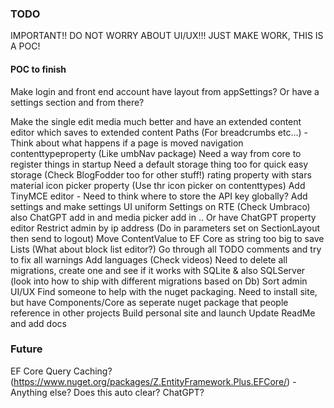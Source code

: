 ### TODO

IMPORTANT!! DO NOT WORRY ABOUT UI/UX!!! JUST MAKE WORK, THIS IS A POC!

#### POC to finish
Make login and front end account have layout from appSettings? Or have a settings section and from there?

Make the single edit media much better and have an extended content editor which saves to extended content
Paths (For breadcrumbs etc...) - Think about what happens if a page is moved
navigation contenttypeproperty (Like umbNav package)
Need a way from core to register things in startup
Need a default storage thing too for quick easy storage (Check BlogFodder too for other stuff!)
rating property with stars
material icon picker property (Use thr icon picker on contenttypes)
Add TinyMCE editor - Need to think where to store the API key globally? Add settings and make settings UI uniform
Settings on RTE (Check Umbraco) also ChatGPT add in and media picker add in
.. Or have ChatGPT property editor
Restrict admin by ip address (Do in parameters set on SectionLayout then send to logout)
Move ContentValue to EF Core as string too big to save Lists (What about block list editor?)
Go through all TODO comments and try to fix all warnings
Add languages (Check videos)
Need to delete all migrations, create one and see if it works with SQLite & also SQLServer (look into how to ship with different migrations based on Db)
Sort admin UI/UX
Find someone to help with the nuget packaging. Need to install site, but have Components/Core as seperate nuget package that people reference in other projects
Build personal site and launch
Update ReadMe and add docs

### Future
EF Core Query Caching? (https://www.nuget.org/packages/Z.EntityFramework.Plus.EFCore/) - Anything else? Does this auto clear? ChatGPT?

